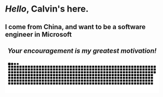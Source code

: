# *Hello*, Calvin's here.
## I come from China, and want to be a software engineer in Microsoft
## <center>*Your encouragement is my greatest motivation!*</center>
<p align="center">
<img src="https://raw.githubusercontent.com/liruizhe-cn/liruizhe-cn.github.io/main/svg/contributions.svg">
</p>
<p align="center">
<img src="https://komarev.com/ghpvc/?username=liruizhe-cn&style=flat-square&color=blue" alt=""/>
</p>

